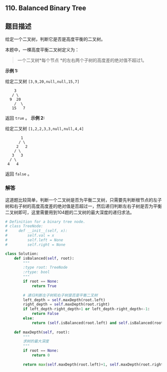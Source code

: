 ## 110. Balanced Binary Tree

## 题目描述

给定一个二叉树，判断它是否是高度平衡的二叉树。

本题中，一棵高度平衡二叉树定义为：

> 一个二叉树*每个节点 *的左右两个子树的高度差的绝对值不超过1。

**示例 1:**

给定二叉树 `[3,9,20,null,null,15,7]`

```
    3
   / \
  9  20
    /  \
   15   7
```

返回 `true` 。
**示例 2:**

给定二叉树 `[1,2,2,3,3,null,null,4,4]`

```
       1
      / \
     2   2
    / \
   3   3
  / \
 4   4

```

返回 `false` 。



### 解答

​	这道题比较简单，判断一个二叉树是否为平衡二叉树，只需要先判断根节点的左子树和右子树的高度高度差的绝对值是否超过一，然后递归判断左右子树是否为平衡二叉树即可，这里需要用到104题的二叉树的最大深度的递归求法。

```python
# Definition for a binary tree node.
# class TreeNode:
#     def __init__(self, x):
#         self.val = x
#         self.left = None
#         self.right = None

class Solution:
    def isBalanced(self, root):
        """
        :type root: TreeNode
        :rtype: bool
        """
        if root == None:
            return True
        
        # 递归判断左子树和右子树是否是平衡二叉树
        left_depth = self.maxDepth(root.left)
        right_depth = self.maxDepth(root.right)
        if left_depth-right_depth>1 or left_depth-right_depth<-1:
            return False
        else:
            return (self.isBalanced(root.left) and self.isBalanced(root.right))
    
    def maxDepth(self, root):
        """
        求树的最大深度
        """
        if root == None:
            return 0
        
        return max(self.maxDepth(root.left)+1, self.maxDepth(root.right)+1)
```


